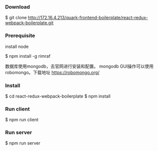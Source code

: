 ### Download

$ git clone http://172.16.4.213/quark-frontend-boilerplate/react-redux-webpack-boilerplate.git

### Prerequisite

install node

$ npm install -g rimraf

数据库使用mongodb，去官网进行安装和配置。
mongodb GUI操作可以使用 robomongo。下载地址 https://robomongo.org/

### Install

$ cd react-redux-webpack-boilerplate
$ npm install

### Run client
$ npm run client

### Run server
$ npm run server